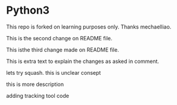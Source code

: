 Python3
=======

This repo is forked on learning purposes only. Thanks mechaelliao.

This is the second change on README file.

This isthe third change made on README file.

This is extra text to explain the changes as asked in comment.

lets try squash. this is unclear consept

this is more description

adding tracking tool code

